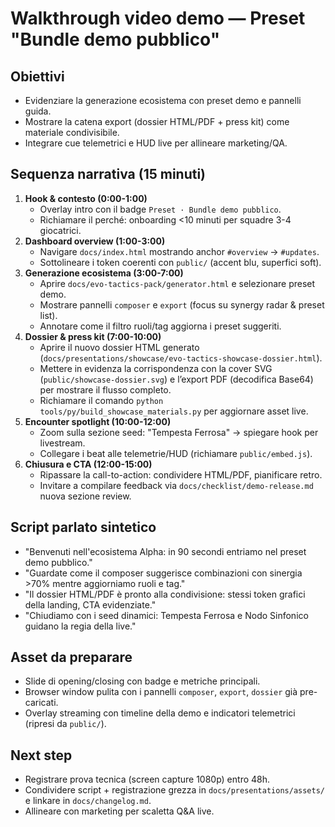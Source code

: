 # Walkthrough video demo — Preset "Bundle demo pubblico"

## Obiettivi
- Evidenziare la generazione ecosistema con preset demo e pannelli guida.
- Mostrare la catena export (dossier HTML/PDF + press kit) come materiale condivisibile.
- Integrare cue telemetrici e HUD live per allineare marketing/QA.

## Sequenza narrativa (15 minuti)
1. **Hook & contesto (0:00-1:00)**
   - Overlay intro con il badge `Preset · Bundle demo pubblico`.
   - Richiamare il perché: onboarding <10 minuti per squadre 3-4 giocatrici.
2. **Dashboard overview (1:00-3:00)**
   - Navigare `docs/index.html` mostrando anchor `#overview` → `#updates`.
   - Sottolineare i token coerenti con `public/` (accent blu, superfici soft).
3. **Generazione ecosistema (3:00-7:00)**
   - Aprire `docs/evo-tactics-pack/generator.html` e selezionare preset demo.
   - Mostrare pannelli `composer` e `export` (focus su synergy radar & preset list).
   - Annotare come il filtro ruoli/tag aggiorna i preset suggeriti.
4. **Dossier & press kit (7:00-10:00)**
   - Aprire il nuovo dossier HTML generato (`docs/presentations/showcase/evo-tactics-showcase-dossier.html`).
   - Mettere in evidenza la corrispondenza con la cover SVG (`public/showcase-dossier.svg`) e l’export PDF (decodifica Base64) per mostrare il flusso completo.
   - Richiamare il comando `python tools/py/build_showcase_materials.py` per aggiornare asset live.
5. **Encounter spotlight (10:00-12:00)**
   - Zoom sulla sezione seed: "Tempesta Ferrosa" → spiegare hook per livestream.
   - Collegare i beat alle telemetrie/HUD (richiamare `public/embed.js`).
6. **Chiusura e CTA (12:00-15:00)**
   - Ripassare la call-to-action: condividere HTML/PDF, pianificare retro.
   - Invitare a compilare feedback via `docs/checklist/demo-release.md` nuova sezione review.

## Script parlato sintetico
- "Benvenuti nell'ecosistema Alpha: in 90 secondi entriamo nel preset demo pubblico."
- "Guardate come il composer suggerisce combinazioni con sinergia >70% mentre aggiorniamo ruoli e tag."
- "Il dossier HTML/PDF è pronto alla condivisione: stessi token grafici della landing, CTA evidenziate."
- "Chiudiamo con i seed dinamici: Tempesta Ferrosa e Nodo Sinfonico guidano la regia della live."

## Asset da preparare
- Slide di opening/closing con badge e metriche principali.
- Browser window pulita con i pannelli `composer`, `export`, `dossier` già pre-caricati.
- Overlay streaming con timeline della demo e indicatori telemetrici (ripresi da `public/`).

## Next step
- Registrare prova tecnica (screen capture 1080p) entro 48h.
- Condividere script + registrazione grezza in `docs/presentations/assets/` e linkare in `docs/changelog.md`.
- Allineare con marketing per scaletta Q&A live.
